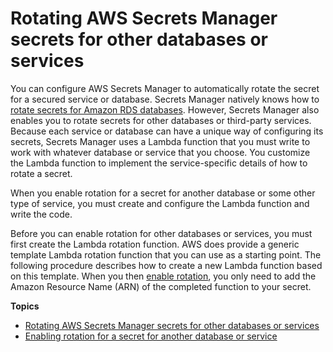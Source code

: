# Rotating AWS Secrets Manager secrets for other databases or services<a name="rotating-secrets-other"></a>

You can configure AWS Secrets Manager to automatically rotate the secret for a secured service or database\. Secrets Manager natively knows how to [rotate secrets for Amazon RDS databases](rotating-secrets-built-in.md)\. However, Secrets Manager also enables you to rotate secrets for other databases or third\-party services\. Because each service or database can have a unique way of configuring its secrets, Secrets Manager uses a Lambda function that you must write to work with whatever database or service that you choose\. You customize the Lambda function to implement the service\-specific details of how to rotate a secret\.

When you enable rotation for a secret for another database or some other type of service, you must create and configure the Lambda function and write the code\.

Before you can enable rotation for other databases or services, you must first create the Lambda rotation function\. AWS does provide a generic template Lambda rotation function that you can use as a starting point\. The following procedure describes how to create a new Lambda function based on this template\. When you then [enable rotation](enable-rotation-other.md), you only need to add the Amazon Resource Name \(ARN\) of the completed function to your secret\.

**Topics**
+ [Rotating AWS Secrets Manager secrets for other databases or services](rotating-secrets-create-generic-template.md)
+ [Enabling rotation for a secret for another database or service](enable-rotation-other.md)